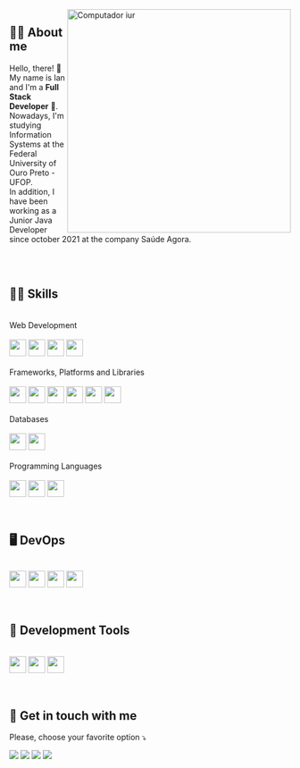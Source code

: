 <img src="https://raw.githubusercontent.com/MicaelliMedeiros/micaellimedeiros/master/image/computer-illustration.png" min-width="400px" max-width="400px" width="400px" align="right" alt="Computador iur"/>

## 🐱‍👤 About me
<p align="left"> 
  Hello, there! 👋<br>My name is Ian and I'm a <strong>Full Stack Developer</strong> 🚀.<br />
  Nowadays, I'm studying Information Systems at the Federal University of Ouro Preto - UFOP.<br />
  In addition, I have been working as a Junior Java Developer since october 2021 at the company Saúde Agora.
</p>
<br /><br />

## 👨‍💻 Skills
<p align="left">
  <br /> Web Development <br /><br />
  <img height="30" src="https://img.shields.io/badge/html5-%23E34F26.svg?style=for-the-badge&logo=html5&logoColor=white" />
  <img height="30" src="https://img.shields.io/badge/css3-%231572B6.svg?style=for-the-badge&logo=css3&logoColor=white" />
  <img height="30" src="https://img.shields.io/badge/javascript-%23323330.svg?style=for-the-badge&logo=javascript&logoColor=%23F7DF1E" />
  <img height="30" src="https://img.shields.io/badge/typescript-%23007ACC.svg?style=for-the-badge&logo=typescript&logoColor=white" />
  <br /><br /> Frameworks, Platforms and Libraries <br /><br />
  <img height="30" src="https://img.shields.io/badge/bootstrap-%23563D7C.svg?style=for-the-badge&logo=bootstrap&logoColor=white" />
  <img height="30" src="https://img.shields.io/badge/jquery-%230769AD.svg?style=for-the-badge&logo=jquery&logoColor=white" />
  <img height="30" src="https://img.shields.io/badge/react-%2320232a.svg?style=for-the-badge&logo=react&logoColor=%2361DAFB" />
  <img height="30" src="https://img.shields.io/badge/vuejs-%2335495e.svg?style=for-the-badge&logo=vuedotjs&logoColor=%234FC08D" />
  <img height="30" src="https://img.shields.io/badge/NPM-%23000000.svg?style=for-the-badge&logo=npm&logoColor=white" />
  <img height="30" src="https://img.shields.io/badge/yarn-%232C8EBB.svg?style=for-the-badge&logo=yarn&logoColor=white" />
  <br /><br /> Databases <br /><br />
  <img height="30" src="https://img.shields.io/badge/postgres-%23316192.svg?style=for-the-badge&logo=postgresql&logoColor=white" />
  <img height="30" src="https://img.shields.io/badge/mysql-%2300f.svg?style=for-the-badge&logo=mysql&logoColor=white" />
  <br /><br /> Programming Languages <br /><br />
  <img height="30" src="https://img.shields.io/badge/c-%2300599C.svg?style=for-the-badge&logo=c&logoColor=white" />
  <img height="30" src="https://img.shields.io/badge/c++-%2300599C.svg?style=for-the-badge&logo=c%2B%2B&logoColor=white" />
  <img height="30" src="https://img.shields.io/badge/java-%23ED8B00.svg?style=for-the-badge&logo=java&logoColor=white" />
</p>
<br />

## 🖥️ DevOps
<p align="left">
  <br />
  <img height="30" src="https://img.shields.io/badge/git-%23F05033.svg?style=for-the-badge&logo=git&logoColor=white" />
  <img height="30" src="https://img.shields.io/badge/github-%23121011.svg?style=for-the-badge&logo=github&logoColor=white" />
  <img height="30" src="https://img.shields.io/badge/gitlab-%23181717.svg?style=for-the-badge&logo=gitlab&logoColor=white" />
  <img height="30" src="https://img.shields.io/badge/netlify-%23000000.svg?style=for-the-badge&logo=netlify&logoColor=#00C7B7" />
</p>
<br />

## 💼 Development Tools
<p align="left">
  <br />
  <img height="30" src="https://img.shields.io/badge/Visual%20Studio-5C2D91.svg?style=for-the-badge&logo=visual-studio&logoColor=white" />
  <img height="30" src="https://img.shields.io/badge/Eclipse-FE7A16.svg?style=for-the-badge&logo=Eclipse&logoColor=white" />
  <img height="30" src="https://img.shields.io/badge/figma-%23F24E1E.svg?style=for-the-badge&logo=figma&logoColor=white" />
</p>
<br />

## 💌 Get in touch with me
<p align="left">
   Please, choose your favorite option ⤵️
</p>

<p align="left">
  <a href="mailto: ilangkammer16@gmail.com" target="_blank">
  <img src="https://img.shields.io/badge/Gmail-D14836?style=for-the-badge&logo=gmail&logoColor=white" /></a>

  <a href="https://www.linkedin.com/in/ian-langkammer-batista-a32b79169/" target="_blank">
  <img src="https://img.shields.io/badge/linkedin-%230077B5.svg?style=for-the-badge&logo=linkedin&logoColor=white" /></a>

  <a href="https://www.instagram.com/ianlgk/" target="_blank">
  <img src="https://img.shields.io/badge/Instagram-%23E4405F.svg?style=for-the-badge&logo=Instagram&logoColor=white"/></a>

  <a href="https://api.whatsapp.com/send?phone=5533988459751" target="_blank">
  <img src="https://img.shields.io/badge/WhatsApp-25D366?style=for-the-badge&logo=whatsapp&logoColor=white"/></a>
</p>  
